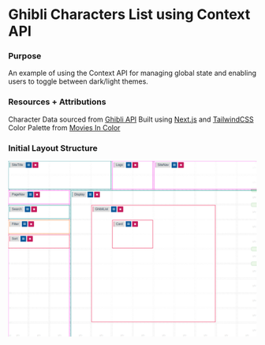 # Ghibli Characters List using Context API

### Purpose

An example of using the Context API for managing global state and enabling users to toggle between dark/light themes.

### Resources + Attributions

Character Data sourced from [Ghibli API](https://ghibliapi.herokuapp.com/)
Built using [Next.js](https://nextjs.org/) and [TailwindCSS](https://tailwindcss.com/)
Color Palette from [Movies In Color](https://moviesincolor.com/post/145269683743/i-got-to-make-some-color-palettes-for-the-best)

### Initial Layout Structure

![layout diagram](./GhibliSiteLayout.png)
